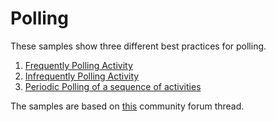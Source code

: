 # Polling

These samples show three different best practices for polling.

1. [Frequently Polling Activity](frequent/README.md)
2. [Infrequently Polling Activity](infrequent/README.md)
3. [Periodic Polling of a sequence of activities](periodic_sequence/README.md)

The samples are based on [this](https://community.temporal.io/t/what-is-the-best-practice-for-a-polling-activity/328/2) community forum thread.
